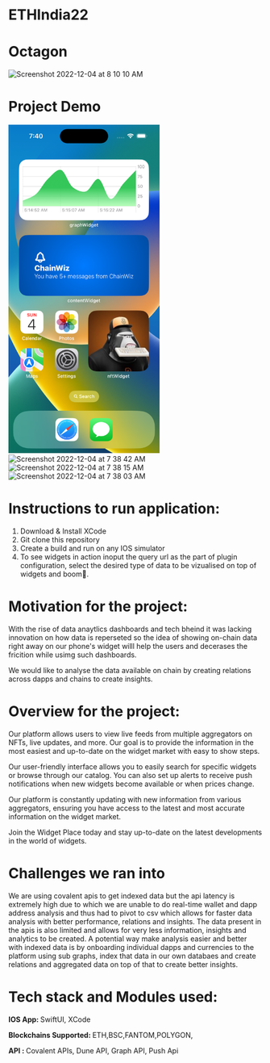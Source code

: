 # ETHIndia22
# Octagon


<img width="250" alt="Screenshot 2022-12-04 at 8 10 10 AM" src="https://user-images.githubusercontent.com/98009279/205471658-f1bf1964-f94e-4e48-8445-0485ca012b69.png">
 
# Project Demo


<img width="300" src="https://github.com/shahabh3003/ETHIndia22/blob/hero/Simulator%20Screen%20Shot%20-%20iPhone%2014%20Pro%20-%202022-12-04%20at%2007.40.39.png?raw=true">

<img width="161" alt="Screenshot 2022-12-04 at 7 38 42 AM" src="https://user-images.githubusercontent.com/98009279/205471704-5f07519c-3565-4fb4-a564-ccefb8f662e0.png">
<img width="341" alt="Screenshot 2022-12-04 at 7 38 15 AM" src="https://user-images.githubusercontent.com/98009279/205471710-518635cf-69f5-4bce-a54f-a10e06b2bb4c.png">
<img width="341" alt="Screenshot 2022-12-04 at 7 38 03 AM" src="https://user-images.githubusercontent.com/98009279/205471712-8801ff1b-a707-433d-b434-b223d56f0b9f.png">

# Instructions to run application:

1. Download & Install XCode
2. Git clone this repository
3. Create a build and run on any IOS simulator
4. To see widgets in action inoput the query url as the part of plugin configuration, select the desired type of data to be vizualised on top of widgets and boom🎉.  

# Motivation for the project:

With the rise of data anaytlics dashboards and tech bheind it was lacking innovation on how data is reperseted so the idea of showing on-chain data right away on our phone's widget willl help the users and  decerases the fricition while usimg such dashboards.

We would like to analyse the data available on chain by creating relations across dapps and chains to create insights.

# Overview for the project:

Our platform allows users to view live feeds from multiple aggregators on NFTs, live updates, and more. Our goal is to provide the information in the most easiest and up-to-date on the widget market with easy to show steps.

Our user-friendly interface allows you to easily search for specific widgets or browse through our catalog. You can also set up alerts to receive push notifications when new widgets become available or when prices change.

Our platform is constantly updating with new information from various aggregators, ensuring you have access to the latest and most accurate information on the widget market.

Join the Widget Place today and stay up-to-date on the latest developments in the world of widgets.

# Challenges we ran into

We are using covalent apis to get indexed data but the api latency is extremely high due to which we are unable to do real-time wallet and dapp address analysis and thus had to pivot to csv which allows for faster data analysis with better performance, relations and insights. The data present in the apis is also limited and allows for very less information, insights and analytics to be created. 
A potential way make analysis easier and better with indexed data is by onboarding individual dapps and currencies to the platform using sub graphs, index that data in our own databaes and create relations and aggregated data on top of that to create better insights.

# Tech stack and Modules used:

   <b> IOS App: </b> SwiftUI, XCode 
   
   <b> Blockchains Supported: </b>  ETH,BSC,FANTOM,POLYGON,
   
   <b> API : </b>  Covalent APIs, Dune API, Graph API, Push Api







